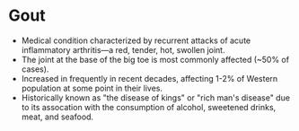Gout
====

* Medical condition characterized by recurrent attacks of acute inflammatory arthritis&mdash;a red, tender, hot, swollen joint.
* The joint at the base of the big toe is most commonly affected (~50% of cases).
* Increased in frequently in recent decades, affecting 1-2% of Western population at some point in their lives.
* Historically known as "the disease of kings" or "rich man's disease" due to its assocation with the consumption of alcohol, sweetened drinks, meat, and seafood.

